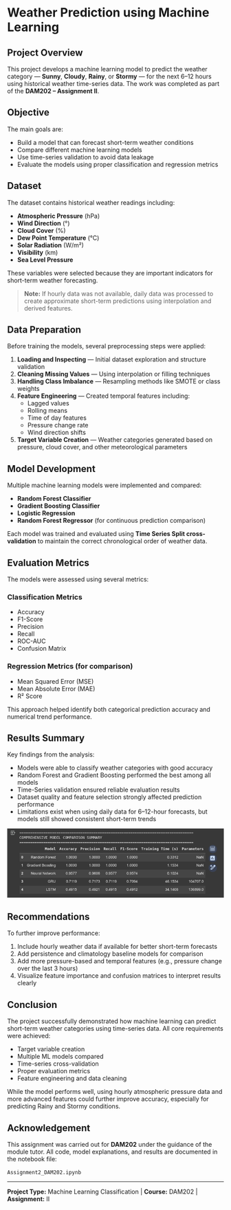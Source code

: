 # Weather Prediction using Machine Learning

## Project Overview

This project develops a machine learning model to predict the weather category — **Sunny**, **Cloudy**, **Rainy**, or **Stormy** — for the next 6–12 hours using historical weather time-series data. The work was completed as part of the **DAM202 – Assignment II**.

## Objective

The main goals are:

- Build a model that can forecast short-term weather conditions
- Compare different machine learning models
- Use time-series validation to avoid data leakage
- Evaluate the models using proper classification and regression metrics

## Dataset

The dataset contains historical weather readings including:

- **Atmospheric Pressure** (hPa)
- **Wind Direction** (°)
- **Cloud Cover** (%)
- **Dew Point Temperature** (°C)
- **Solar Radiation** (W/m²)
- **Visibility** (km)
- **Sea Level Pressure**

These variables were selected because they are important indicators for short-term weather forecasting.

> **Note:** If hourly data was not available, daily data was processed to create approximate short-term predictions using interpolation and derived features.

## Data Preparation

Before training the models, several preprocessing steps were applied:

1. **Loading and Inspecting** — Initial dataset exploration and structure validation
2. **Cleaning Missing Values** — Using interpolation or filling techniques
3. **Handling Class Imbalance** — Resampling methods like SMOTE or class weights
4. **Feature Engineering** — Created temporal features including:
   - Lagged values
   - Rolling means
   - Time of day features
   - Pressure change rate
   - Wind direction shifts
5. **Target Variable Creation** — Weather categories generated based on pressure, cloud cover, and other meteorological parameters

## Model Development

Multiple machine learning models were implemented and compared:

- **Random Forest Classifier**
- **Gradient Boosting Classifier**
- **Logistic Regression**
- **Random Forest Regressor** (for continuous prediction comparison)

Each model was trained and evaluated using **Time Series Split cross-validation** to maintain the correct chronological order of weather data.

## Evaluation Metrics

The models were assessed using several metrics:

### Classification Metrics
- Accuracy
- F1-Score
- Precision
- Recall
- ROC-AUC
- Confusion Matrix

### Regression Metrics (for comparison)
- Mean Squared Error (MSE)
- Mean Absolute Error (MAE)
- R² Score

This approach helped identify both categorical prediction accuracy and numerical trend performance.

## Results Summary

Key findings from the analysis:

-  Models were able to classify weather categories with good accuracy
-  Random Forest and Gradient Boosting performed the best among all models
-  Time-Series validation ensured reliable evaluation results
-  Dataset quality and feature selection strongly affected prediction performance
-  Limitations exist when using daily data for 6–12-hour forecasts, but models still showed consistent short-term trends

![alt text](<Screenshot from 2025-10-20 09-14-28.png>)

## Recommendations

To further improve performance:

1. Include hourly weather data if available for better short-term forecasts
2. Add persistence and climatology baseline models for comparison
3. Add more pressure-based and temporal features (e.g., pressure change over the last 3 hours)
4. Visualize feature importance and confusion matrices to interpret results clearly

## Conclusion

The project successfully demonstrated how machine learning can predict short-term weather categories using time-series data. All core requirements were achieved:

-  Target variable creation
-  Multiple ML models compared
-  Time-series cross-validation
-  Proper evaluation metrics
-  Feature engineering and data cleaning

While the model performs well, using hourly atmospheric pressure data and more advanced features could further improve accuracy, especially for predicting Rainy and Stormy conditions.

## Acknowledgement

This assignment was carried out for **DAM202** under the guidance of the module tutor. All code, model explanations, and results are documented in the notebook file:

```
Assignment2_DAM202.ipynb
```

---

**Project Type:** Machine Learning Classification | **Course:** DAM202 | **Assignment:** II